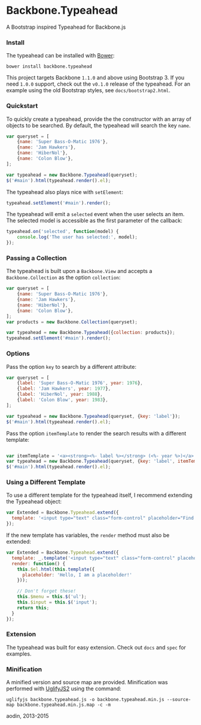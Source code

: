 Backbone.Typeahead
==================

A Bootstrap inspired Typeahead for Backbone.js


### Install

The typeahead can be installed with [Bower](http://bower.io/):

    bower install backbone.typeahead

This project targets Backbone `1.1.0` and above using Bootstrap 3. If you need `1.0.0` support, check out the `v0.1.0` release of the typeahead. For an example using the old Bootstrap styles, see `docs/bootstrap2.html`.


### Quickstart

To quickly create a typeahead, provide the the constructor with an array of objects to be searched. By default, the typeahead will search the key `name`.

```javascript
var queryset = [
    {name: 'Super Bass-O-Matic 1976'},
    {name: 'Jam Hawkers'},
    {name: 'HiberNol'},
    {name: 'Colon Blow'},
];

var typeahead = new Backbone.Typeahead(queryset);
$('#main').html(typeahead.render().el);
```

The typeahead also plays nice with `setElement`:

```javascript
typeahead.setElement('#main').render();
```

The typeahead will emit a `selected` event when the user selects an item. The selected model is accessible as the first parameter of the callback:

```javascript
typeahead.on('selected', function(model) {
    console.log('The user has selected:', model);
});
```


### Passing a Collection

The typeahead is built upon a `Backbone.View` and accepts a `Backbone.Collection` as the option `collection`:

```javascript
var queryset = [
    {name: 'Super Bass-O-Matic 1976'},
    {name: 'Jam Hawkers'},
    {name: 'HiberNol'},
    {name: 'Colon Blow'},
];
var products = new Backbone.Collection(queryset);

var typeahead = new Backbone.Typeahead({collection: products});
typeahead.setElement('#main').render();
```


### Options

Pass the option `key` to search by a different attribute:

```javascript
var queryset = [
    {label: 'Super Bass-O-Matic 1976', year: 1976},
    {label: 'Jam Hawkers', year: 1977},
    {label: 'HiberNol', year: 1988},
    {label: 'Colon Blow', year: 1983},
];

var typeahead = new Backbone.Typeahead(queryset, {key: 'label'});
$('#main').html(typeahead.render().el);
```

Pass the option `itemTemplate` to render the search results with a different template:

```javascript

var itemTemplate = '<a><strong><%- label %></strong> (<%- year %>)</a>';
var typeahead = new Backbone.Typeahead(queryset, {key: 'label', itemTemplate: itemTemplate});
$('#main').html(typeahead.render().el);
```


### Using a Different Template

To use a different template for the typeahead itself, I recommend extending the Typeahead object:

```javascript
var Extended = Backbone.Typeahead.extend({
  template: '<input type="text" class="form-control" placeholder="Find a State!"><ul class="dropdown-menu"></ul>',
});
```

If the new template has variables, the `render` method must also be extended:

```javascript
var Extended = Backbone.Typeahead.extend({
  template: _.template('<input type="text" class="form-control" placeholder="<%- placeholder %>" /><ul class="dropdown-menu"></ul>'),
  render: function() {
    this.$el.html(this.template({
      placeholder: 'Hello, I am a placeholder!'
    }));

    // Don't forget these!
    this.$menu = this.$('ul');
    this.$input = this.$('input');
    return this;
  }
});
```

### Extension

The typeahead was built for easy extension. Check out `docs` and `spec` for examples.


### Minification

A minified version and source map are provided. Minification was performed with [UglifyJS2](https://github.com/mishoo/UglifyJS2) using the command:

    uglifyjs backbone.typeahead.js -o backbone.typeahead.min.js --source-map backbone.typeahead.min.js.map -c -m


aodin, 2013-2015
